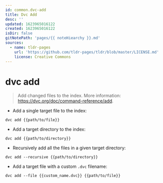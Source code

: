 ```yaml
---
id: common.dvc-add
title: Dvc Add
desc: ''
updated: 1623965016122
created: 1623965016122
isDir: false
gitNotePath: 'pages/{{ noteHiearchy }}.md'
sources:
  - name: tldr-pages
    url: 'https://github.com/tldr-pages/tldr/blob/master/LICENSE.md'
    license: Creative Commons
---
```

# dvc add

> Add changed files to the index.
> More information: <https://dvc.org/doc/command-reference/add>.

- Add a single target file to the index:

`dvc add {{path/to/file}}`

- Add a target directory to the index:

`dvc add {{path/to/directory}}`

- Recursively add all the files in a given target directory:

`dvc add --recursive {{path/to/directory}}`

- Add a target file with a custom `.dvc` filename:

`dvc add --file {{custom_name.dvc}} {{path/to/file}}`

